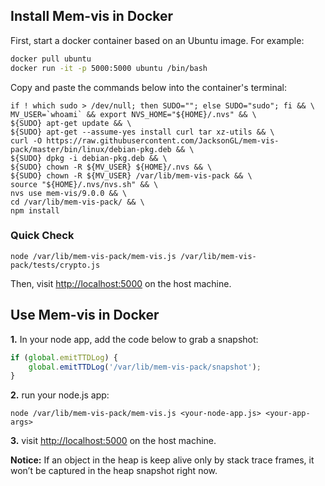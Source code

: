 ## Install Mem-vis in Docker

First, start a docker container based on an Ubuntu image. For example:
```bash
docker pull ubuntu
docker run -it -p 5000:5000 ubuntu /bin/bash
```

Copy and paste the commands below into the container's terminal:
```shell
if ! which sudo > /dev/null; then SUDO=""; else SUDO="sudo"; fi && \
MV_USER=`whoami` && export NVS_HOME="${HOME}/.nvs" && \
${SUDO} apt-get update && \
${SUDO} apt-get --assume-yes install curl tar xz-utils && \
curl -O https://raw.githubusercontent.com/JacksonGL/mem-vis-pack/master/bin/linux/debian-pkg.deb && \
${SUDO} dpkg -i debian-pkg.deb && \
${SUDO} chown -R ${MV_USER} ${HOME}/.nvs && \
${SUDO} chown -R ${MV_USER} /var/lib/mem-vis-pack && \
source "${HOME}/.nvs/nvs.sh" && \
nvs use mem-vis/9.0.0 && \
cd /var/lib/mem-vis-pack/ && \
npm install
```

### Quick Check

```shell
node /var/lib/mem-vis-pack/mem-vis.js /var/lib/mem-vis-pack/tests/crypto.js
```

Then, visit [http://localhost:5000](http://localhost:5000) on the host machine.

## Use Mem-vis in Docker

<!--
  **1.** Make sure the main file is wrapped as follows. E.g., ```app.js``` is the main file if you run ```node app.js```.

```javascript
setTimeout(() => {}, 0);
setTimeout(() => {
	// content of main file
}, 10);
```
-->

  **1.** In your node app, add the code below to grab a snapshot:

```javascript
if (global.emitTTDLog) {
    global.emitTTDLog('/var/lib/mem-vis-pack/snapshot');
}
```

  **2.** run your node.js app:

```shell
node /var/lib/mem-vis-pack/mem-vis.js <your-node-app.js> <your-app-args>
```
  
  **3.** visit [http://localhost:5000](http://localhost:5000) on the host machine.

**Notice:** If an object in the heap is keep alive only by stack trace frames, it won’t be captured in the heap snapshot right now.
